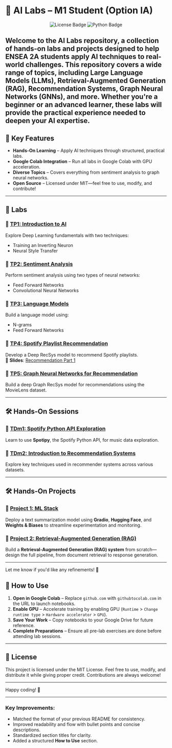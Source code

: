 # 🚀 AI Labs – M1 Student (Option IA)  

<div align="center">  
  <img src="https://img.shields.io/github/license/thad75/OptionAI" alt="License Badge"/>  
  <img src="https://img.shields.io/github/languages/top/thad75/OptionAI" alt="Python Badge"/>  
</div>  

Welcome to the AI Labs repository, a collection of hands-on labs and projects designed to help ENSEA 2A students apply AI techniques to real-world challenges. This repository covers a wide range of topics, including Large Language Models (LLMs), Retrieval-Augmented Generation (RAG), Recommendation Systems, Graph Neural Networks (GNNs), and more. Whether you're a beginner or an advanced learner, these labs will provide the practical experience needed to deepen your AI expertise.
---

## 🌟 Key Features  

- **Hands-On Learning** – Apply AI techniques through structured, practical labs.  
- **Google Colab Integration** – Run all labs in Google Colab with GPU acceleration.  
- **Diverse Topics** – Covers everything from sentiment analysis to graph neural networks.  
- **Open Source** – Licensed under MIT—feel free to use, modify, and contribute!  

---

## 📂 Labs  

### 🔹 [TP1: Introduction to AI](TP1)  
Explore Deep Learning fundamentals with two techniques:  
- Training an Inverting Neuron  
- Neural Style Transfer  

### 🔹 [TP2: Sentiment Analysis](TP2)  
Perform sentiment analysis using two types of neural networks:  
- Feed Forward Networks  
- Convolutional Neural Networks  

### 🔹 [TP3: Language Models](TP3)  
Build a language model using:  
- N-grams  
- Feed Forward Networks  

### 🔹 [TP4: Spotify Playlist Recommendation](TP4)  
Develop a Deep RecSys model to recommend Spotify playlists.  
📜 **Slides**: [Recommendation Part 1](https://enseafr-my.sharepoint.com/:b:/g/personal/tharsan_senthivel_ensea_fr/Ea5E9upOjz5EmHoltNpNw_4BOtsVz1ylL5HbUr1q2csgsA?e=yWhDy8)  

### 🔹 [TP5: Graph Neural Networks for Recommendation](TP5)  
Build a deep Graph RecSys model for recommendations using the MovieLens dataset.  

---

## 🛠️ Hands-On Sessions  

### 🔹 [TDm1: Spotify Python API Exploration](TDm/NLP)  
Learn to use **Spotipy**, the Spotify Python API, for music data exploration.  

### 🔹 [TDm2: Introduction to Recommendation Systems](TDm/SR)  
Explore key techniques used in recommender systems across various datasets.  

---

## 🛠️ Hands-On Projects  

### 🔹 [Project 1: ML Stack](Project)  
Deploy a text summarization model using **Gradio**, **Hugging Face**, and **Weights & Biases** to streamline experimentation and monitoring.  

### 🔹 [Project 2: Retrieval-Augmented Generation (RAG)](Project)  
Build a **Retrieval-Augmented Generation (RAG) system** from scratch—design the full pipeline, from document retrieval to response generation.  

---

Let me know if you'd like any refinements! 🚀

## 🚀 How to Use  

1. **Open in Google Colab** – Replace `github.com` with `githubtocolab.com` in the URL to launch notebooks.  
2. **Enable GPU** – Accelerate training by enabling GPU (`Runtime` > `Change runtime type` > `Hardware accelerator` > `GPU`).  
3. **Save Your Work** – Copy notebooks to your Google Drive for future reference.  
4. **Complete Preparations** – Ensure all pre-lab exercises are done before attending lab sessions.  

---

## 📜 License  

This project is licensed under the MIT License. Feel free to use, modify, and distribute it while giving proper credit. Contributions are always welcome!  

---

Happy coding! 🚀  

---

### Key Improvements:  
- Matched the format of your previous README for consistency.  
- Improved readability and flow with bullet points and concise descriptions.  
- Standardized section titles for clarity.  
- Added a structured **How to Use** section.  


